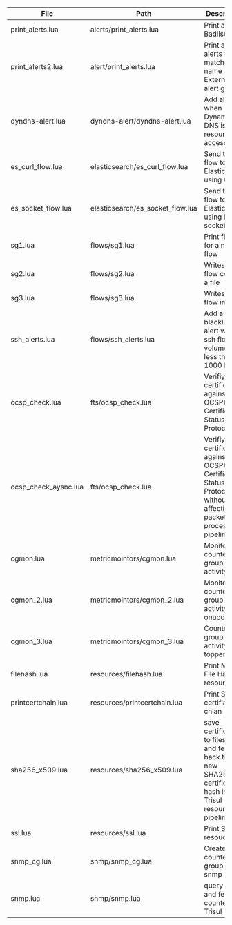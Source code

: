 File|Path|Description|
--- |--- |--- |
print_alerts.lua|alerts/print_alerts.lua|Print all Badlist alerts|
print_alerts2.lua|alert/print_alerts.lua|Print all alerts that matched name External IDS alert group |
dyndns-alert.lua|dyndns-alert/dyndns-alert.lua|Add alert when Dynamic DNS is resource is accessed|
es_curl_flow.lua|elasticsearch/es_curl_flow.lua|Send trisul flow to Elasticseach using CURL|
es_socket_flow.lua|elasticsearch/es_socket_flow.lua|Send trisul flow to Elasticseach using lua socket|
sg1.lua|flows/sg1.lua|Print flow id for a new flow|
sg2.lua|flows/sg2.lua|Writes in flow count in a file|
sg3.lua|flows/sg3.lua|Writes the flow in a file|
ssh_alerts.lua|flows/ssh_alerts.lua| Add a blacklist alert when ssh flow volume is less then 1000 bytes|
ocsp_check.lua|fts/ocsp_check.lua| Verifiy a certificate against OCSP(Online Certificate Status Protocol)|
ocsp_check_aysnc.lua|fts/ocsp_check.lua| Verifiy a certificate against OCSP(Online Certificate Status Protocol) without affecting packet process pipeline|
cgmon.lua|metricmointors/cgmon.lua|Monitor counter group activity|
cgmon_2.lua|metricmointors/cgmon_2.lua|Monitor counter group activity onupdate|
cgmon_3.lua|metricmointors/cgmon_3.lua|Counter group activity topper flush|
filehash.lua|resources/filehash.lua|Print MD5 File Hashes resources|
printcertchain.lua|resources/printcertchain.lua|Print SSL certifiace chian|
sha256_x509.lua|resources/sha256_x509.lua|save certificates to filesystem and feed back the new SHA256 certificate hash into Trisul resources pipelines|
ssl.lua|resources/ssl.lua|Print SSL resouces|
snmp_cg.lua|snmp/snmp_cg.lua|Create new counter group for snmp|
snmp.lua|snmp/snmp.lua|query SNMP and feed counters into Trisul |



